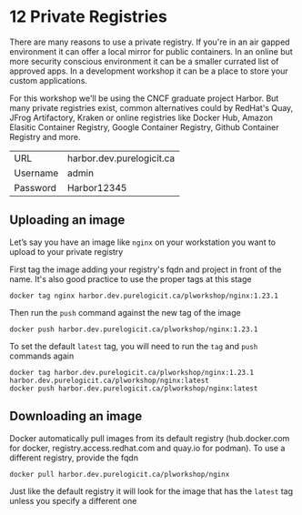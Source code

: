 # 12 Private Registries

There are many reasons to use a private registry. If you're in an air gapped environment it can offer a local mirror for public containers. In an online but more security conscious environment it can be a smaller currated list of approved apps. In a development workshop it can be a place to store your custom applications.

For this workshop we'll be using the CNCF graduate project Harbor. But many private registries exist, common alternatives could by RedHat's Quay, JFrog Artifactory, Kraken or online registries like Docker Hub, Amazon Elasitic Container Registry, Google Container Registry, Github Container Registry and more.

|        |                         |
|--------|-------------------------|
|URL     |harbor.dev.purelogicit.ca|
|Username|admin                    |
|Password|Harbor12345              |

## Uploading an image

Let’s say you have an image like `nginx` on your workstation you want to upload to your private registry

First tag the image adding your registry's fqdn and project in front of the name. It's also good practice to use the proper tags at this stage

```
docker tag nginx harbor.dev.purelogicit.ca/plworkshop/nginx:1.23.1
```

Then run the `push` command against the new tag of the image

```
docker push harbor.dev.purelogicit.ca/plworkshop/nginx:1.23.1
```

To set the default `latest` tag, you will need to run the `tag` and `push` commands again
```
docker tag harbor.dev.purelogicit.ca/plworkshop/nginx:1.23.1  harbor.dev.purelogicit.ca/plworkshop/nginx:latest
docker push harbor.dev.purelogicit.ca/plworkshop/nginx:latest
```

## Downloading an image

Docker automatically pull images from its default registry (hub.docker.com for docker, registry.access.redhat.com and quay.io for podman). To use a different registry, provide the fqdn

```
docker pull harbor.dev.purelogicit.ca/plworkshop/nginx
```

Just like the default registry it will look for the image that has the `latest` tag unless you specify a different one
